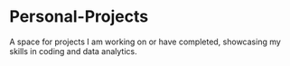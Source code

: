 # Personal-Projects
A space for projects I am working on or have completed, showcasing my skills in coding and data analytics.
